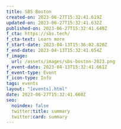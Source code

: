 ```yaml
---
title: SBS Boston
created-on: 2023-06-27T15:32:41.619Z
updated-on: 2023-06-27T15:32:41.632Z
published-on: 2023-06-27T15:32:41.640Z
f_cta: https://sbs.tech/
f_cta-text: Learn more
f_start-date: 2023-04-13T15:36:02.820Z
f_end-date: 2023-04-13T15:32:41.654Z
f_image:
  url: /assets/images/sbs-boston-2023.png
f_event-date: 2023-04-13T15:32:41.661Z
f_event-type: Event
f_icon-type: Info
tags: events
layout: "[events].html"
date: 2023-06-27T15:32:41.668Z
seo:
  noindex: false
  twitter:title: summary
  twitter:card: summary
---
```


